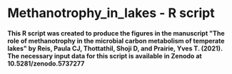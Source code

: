 # Methanotrophy_in_lakes - R script
#### This R script was created to produce the figures in the manuscript "The role of methanotrophy in the microbial carbon metabolism of temperate lakes" by Reis, Paula CJ, Thottathil, Shoji D, and Prairie, Yves T. (2021). The necessary input data for this script is available in Zenodo at 10.5281/zenodo.5737277

